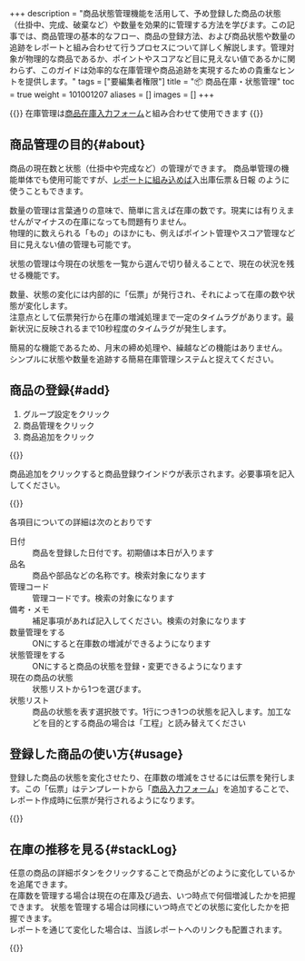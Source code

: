 +++
description = "商品状態管理機能を活用して、予め登録した商品の状態（仕掛中、完成、破棄など）や数量を効果的に管理する方法を学びます。この記事では、商品管理の基本的なフロー、商品の登録方法、および商品状態や数量の追跡をレポートと組み合わせて行うプロセスについて詳しく解説します。管理対象が物理的な商品であるか、ポイントやスコアなど目に見えない値であるかに関わらず、このガイドは効率的な在庫管理や商品追跡を実現するための貴重なヒントを提供します。"
tags = ["要編集者権限"]
title = "📦 商品在庫・状態管理"
toc = true
weight = 101001207
aliases = []
images = []
+++


{{<note>}}
在庫管理は[商品在庫入力フォーム](/docs/manual/initial-setting/template/mod/)と組み合わせて使用できます
{{</note>}}

## 商品管理の目的{#about}

商品の現在数と状態（仕掛中や完成など）の管理ができます。
商品単管理の機能単体でも使用可能ですが、[レポートに組み込めば](/docs/manual/write-report/parts/#item)入出庫伝票＆日報 のように使うこともできます。
  
数量の管理は言葉通りの意味で、簡単に言えば在庫の数です。現実には有りえませんがマイナスの在庫になっても問題有りません。  
物理的に数えられる「もの」のほかにも、例えばポイント管理やスコア管理など目に見えない値の管理も可能です。

状態の管理は今現在の状態を一覧から選んで切り替えることで、現在の状況を残せる機能です。

数量、状態の変化には内部的に「伝票」が発行され、それによって在庫の数や状態が変化します。  
注意点として伝票発行から在庫の増減処理まで一定のタイムラグがあります。最新状況に反映されるまで10秒程度のタイムラグが発生します。

簡易的な機能であるため、月末の締め処理や、繰越などの機能はありません。
シンプルに状態や数量を追跡する簡易在庫管理システムと捉えてください。

## 商品の登録{#add}

1. グループ設定をクリック
1. 商品管理をクリック
1. 商品追加をクリック


{{<iTablet filename="addItem" msg="商品管理を開いてみよう" alice="ok">}}



商品追加をクリックすると商品登録ウインドウが表示されます。必要事項を記入してください。

{{<iTablet filename="itemResist" msg="商品を登録してみよう" alice="ok">}}


各項目についての詳細は次のとおりです

<dl class="basic">
  <dt>日付</dt>
  <dd>商品を登録した日付です。初期値は本日が入ります</dd>
  <dt>品名</dt>
  <dd>商品や部品などの名称です。検索対象になります</dd>
  <dt>管理コード</dt>
  <dd>管理コードです。検索の対象になります</dd>
  <dt>備考・メモ</dt>
  <dd>補足事項があれば記入してください。検索の対象になります</dd>
  <dt>数量管理をする</dt>
  <dd>ONにすると在庫数の増減ができるようになります</dd>
  <dt>状態管理をする</dt>
  <dd>ONにすると商品の状態を登録・変更できるようになります</dd>
  <dt>現在の商品の状態</dt>
  <dd>状態リストから1つを選びます。</dd>
  <dt>状態リスト</dt>
  <dd>商品の状態を表す選択肢です。1行につき1つの状態を記入します。加工などを目的とする商品の場合は「工程」と読み替えてください</dd>
</dl>

## 登録した商品の使い方{#usage}

登録した商品の状態を変化させたり、在庫数の増減をさせるには伝票を発行します。この「伝票」はテンプレートから「[商品入力フォーム](/docs/manual/initial-setting/template/mod/)」を追加することで、
レポート作成時に伝票が発行されるようになります。


{{<icatch filename="itemReport" msg="レポート作成画面から在庫の増減や状態変更が可能です" alice="ok">}}


## 在庫の推移を見る{#stackLog}

任意の商品の詳細ボタンをクリックすることで商品がどのように変化しているかを追尾できます。  
在庫数を管理する場合は現在の在庫及び過去、いつ時点で何個増減したかを把握できます。
状態を管理する場合は同様にいつ時点でどの状態に変化したかを把握できます。  
レポートを通じて変化した場合は、当該レポートへのリンクも配置されます。


{{<iTablet filename="itemHistory" msg="商品の状態変遷ログ画面。現在の数量から逆算で計算されます" alice="ok">}}


